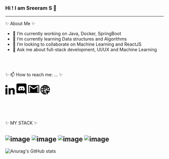 ### Hi ! I am Sreeram S 👋
----------------------------------------------------------------------------


 ✨ About Me ✨ 

- 🔭 I’m currently working on Java, Docker, SpringBoot
- 🌱 I’m currently learning Data structures and Algorithms
- 👯 I’m looking to collaborate on Machine Learning and ReactJS
- 💬 Ask me about full-stack development, UI/UX and Machine Learning


<br><br>

✨ 📫 How to reach me: ... ✨ 
<html>
<body>
<a href="https://www.linkedin.com/in/sreeram-s-5454961aa/"><img src="2111532.png" width="30" height="30"></a>
<a href="https://discord.com/invite/N8dNhF8DgP"><img src="2111363.png" width="35" height="35"></a>
<a href="mailto:sreeram.ss2001@gmail.com"><img src="104102.png" width="35" height="35"></a>
<a href="https://portfolio-c40cd.web.app/"><img src="2807258.png" width="30" height="30"></a><br>

 <br><br>
 <br>
</body>
</html
 
 

 ✨ MY STACK ✨ 
 ----------------------------------------------------
![image](https://skills.thijs.gg/icons?i=html,css,js,react)
![image](https://skills.thijs.gg/icons?i=c,cpp,python,mysql)
![image](https://skills.thijs.gg/icons?i=flutter,dart,firebase)
 ![image](https://skills.thijs.gg/icons?i=heroku,django,flask,tensorflow,figma)
------------------------------------------------------------
 

![Anurag's GitHub stats](https://github-readme-stats.vercel.app/api?username=sreeram2001&show_icons=true&theme=radical)






